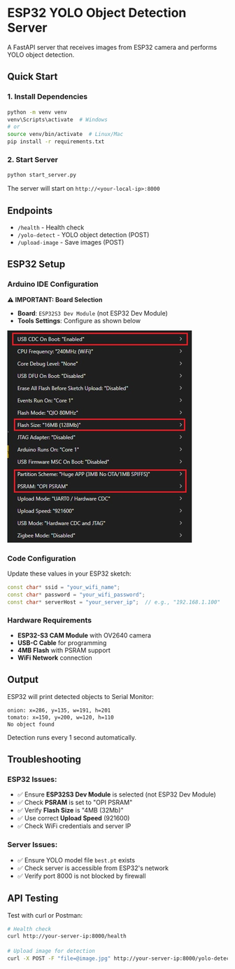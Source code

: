 # ESP32 YOLO Object Detection Server

A FastAPI server that receives images from ESP32 camera and performs YOLO object detection.

## Quick Start

### 1. Install Dependencies
```bash
python -m venv venv
venv\Scripts\activate  # Windows
# or
source venv/bin/activate  # Linux/Mac
pip install -r requirements.txt
```

### 2. Start Server
```bash
python start_server.py
```

The server will start on `http://<your-local-ip>:8000`

## Endpoints

- `/health` - Health check
- `/yolo-detect` - YOLO object detection (POST)
- `/upload-image` - Save images (POST)

## ESP32 Setup

### Arduino IDE Configuration

**⚠️ IMPORTANT: Board Selection**
- **Board**: `ESP32S3 Dev Module` (not ESP32 Dev Module)
- **Tools Settings**: Configure as shown below

![Arduino Tools Settings](arduino_tools_settings.jpg)

### Code Configuration

Update these values in your ESP32 sketch:
```cpp
const char* ssid = "your_wifi_name";
const char* password = "your_wifi_password"; 
const char* serverHost = "your_server_ip";  // e.g., "192.168.1.100"
```

### Hardware Requirements
- **ESP32-S3 CAM Module** with OV2640 camera
- **USB-C Cable** for programming
- **4MB Flash** with PSRAM support
- **WiFi Network** connection

## Output

ESP32 will print detected objects to Serial Monitor:
```
onion: x=286, y=135, w=191, h=201
tomato: x=150, y=200, w=120, h=110
No object found
```

Detection runs every 1 second automatically.

## Troubleshooting

### ESP32 Issues:
- ✅ Ensure **ESP32S3 Dev Module** is selected (not ESP32 Dev Module)
- ✅ Check **PSRAM** is set to "OPI PSRAM"
- ✅ Verify **Flash Size** is "4MB (32Mb)"
- ✅ Use correct **Upload Speed** (921600)
- ✅ Check WiFi credentials and server IP

### Server Issues:
- ✅ Ensure YOLO model file `best.pt` exists
- ✅ Check server is accessible from ESP32's network
- ✅ Verify port 8000 is not blocked by firewall

## API Testing

Test with curl or Postman:
```bash
# Health check
curl http://your-server-ip:8000/health

# Upload image for detection
curl -X POST -F "file=@image.jpg" http://your-server-ip:8000/yolo-detect-form
```
